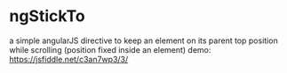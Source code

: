 # ngStickTo
a simple angularJS directive to keep an element on its parent top position while scrolling (position fixed inside an element)
demo: https://jsfiddle.net/c3an7wp3/3/
